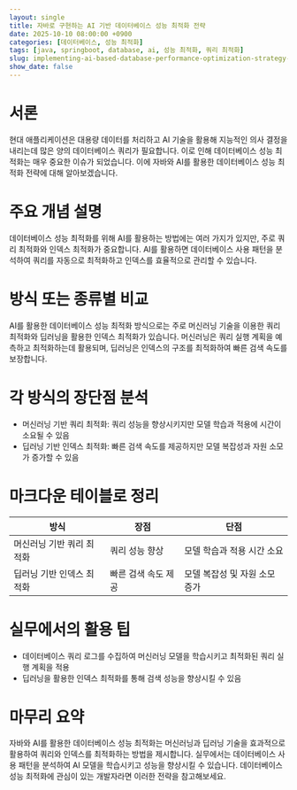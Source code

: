```yaml
---
layout: single
title: 자바로 구현하는 AI 기반 데이터베이스 성능 최적화 전략
date: 2025-10-10 08:00:00 +0900
categories: [데이터베이스, 성능 최적화]
tags: [java, springboot, database, ai, 성능 최적화, 쿼리 최적화]
slug: implementing-ai-based-database-performance-optimization-strategy-with-java
show_date: false
---
```


# 서론
현대 애플리케이션은 대용량 데이터를 처리하고 AI 기술을 활용해 지능적인 의사 결정을 내리는데 많은 양의 데이터베이스 쿼리가 필요합니다. 이로 인해 데이터베이스 성능 최적화는 매우 중요한 이슈가 되었습니다. 이에 자바와 AI를 활용한 데이터베이스 성능 최적화 전략에 대해 알아보겠습니다.

# 주요 개념 설명
데이터베이스 성능 최적화를 위해 AI를 활용하는 방법에는 여러 가지가 있지만, 주로 쿼리 최적화와 인덱스 최적화가 중요합니다. AI를 활용하면 데이터베이스 사용 패턴을 분석하여 쿼리를 자동으로 최적화하고 인덱스를 효율적으로 관리할 수 있습니다.

# 방식 또는 종류별 비교
AI를 활용한 데이터베이스 성능 최적화 방식으로는 주로 머신러닝 기술을 이용한 쿼리 최적화와 딥러닝을 활용한 인덱스 최적화가 있습니다. 머신러닝은 쿼리 실행 계획을 예측하고 최적화하는데 활용되며, 딥러닝은 인덱스의 구조를 최적화하여 빠른 검색 속도를 보장합니다.

# 각 방식의 장단점 분석
- 머신러닝 기반 쿼리 최적화: 쿼리 성능을 향상시키지만 모델 학습과 적용에 시간이 소요될 수 있음
- 딥러닝 기반 인덱스 최적화: 빠른 검색 속도를 제공하지만 모델 복잡성과 자원 소모가 증가할 수 있음

# 마크다운 테이블로 정리
| 방식              | 장점                               | 단점                                   |
|-------------------|------------------------------------|----------------------------------------|
| 머신러닝 기반 쿼리 최적화 | 쿼리 성능 향상                  | 모델 학습과 적용 시간 소요               |
| 딥러닝 기반 인덱스 최적화 | 빠른 검색 속도 제공             | 모델 복잡성 및 자원 소모 증가           |

# 실무에서의 활용 팁
- 데이터베이스 쿼리 로그를 수집하여 머신러닝 모델을 학습시키고 최적화된 쿼리 실행 계획을 적용
- 딥러닝을 활용한 인덱스 최적화를 통해 검색 성능을 향상시킬 수 있음

# 마무리 요약
자바와 AI를 활용한 데이터베이스 성능 최적화는 머신러닝과 딥러닝 기술을 효과적으로 활용하여 쿼리와 인덱스를 최적화하는 방법을 제시합니다. 실무에서는 데이터베이스 사용 패턴을 분석하여 AI 모델을 학습시키고 성능을 향상시킬 수 있습니다. 데이터베이스 성능 최적화에 관심이 있는 개발자라면 이러한 전략을 참고해보세요.